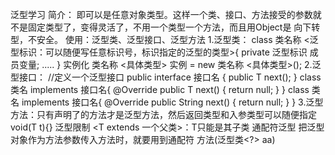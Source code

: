 泛型学习
    简介：
        即可以是任意对象类型。这样一个类、接口、方法接受的参数就不是固定类型了，变得灵活了，不用一个类型一个方法，而且用Object是
        向下转型，不安全。
    使用：泛型类、泛型接口、泛型方法
        1.泛型类：
            class 类名称 <泛型标识：可以随便写任意标识号，标识指定的泛型的类型>{
              private 泛型标识 成员变量; 
              .....
            }
            实例化
                类名称 <具体类型> 实例 = new 类名称 <具体类型>();
        2.泛型接口：
            //定义一个泛型接口
            public interface 接口名<T> {
                public T next();
            }
            class 类名<T> implements 接口名<T>{
                @Override
                public T next() {
                    return null;
                }
            }
            class 类名 implements 接口名<String>{
                 @Override
                 public String next() {
                     return null;
                 }
            }
        3.泛型方法：只有声明了<T>的方法才是泛型方法，然后返回类型和入参类型可以随便指定
            <T> void(T t){}
    泛型限制
        <T extends 一个父类>：T只能是其子类
    通配符泛型
        把泛型对象作为方法参数传入方法时，就要用到通配符
        方法(泛型类<?> aa)
        
        